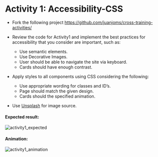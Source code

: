 # Activity 1: Accessibility-CSS

- Fork the following project <https://github.com/juanjoms/cross-training-activities/>

- Review the code for Activity1 and implement the best practices for accessibility that you consider are important, such as:
  - Use semantic elements.
  - Use Decorative Images.
  - User should be able to navigate the site via keyboard.
  - Cards should have enough contrast.

- Apply styles to all components using CSS considering the following:
  - Use appropriate wording for classes and ID’s.
  - Page should match the given design.
  - Cards should the specified animation.

- Use [Unsplash](https://unsplash.com/) for image source.



#### Expected result:
![activity1_expected](assets/activity1_expected.png)


#### Animation:
![activity1_animation](assets/activity1_animation.gif)

